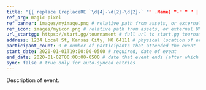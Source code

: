```yaml
---
title: "{{ replace (replaceRE `\d{4}-\d{2}-\d{2}-` "" .Name) "-" " " | title }}"
ref_org: magic-pixel
ref_banner: images/myimage.png # relative path from assets, or external URL
ref_icon: images/myicon.png # relative path from assets, or external URL
url_startgg: https://start.gg/tournament # full url to start.gg tournament listing
address: 1234 Local St, Kansas City, MO 64111 # physical location of event
participant_count: 0 # number of participants that attended the event
start_date: 2020-01-01T19:00:00-0500 # required, date of event
end_date: 2020-01-02T00:00:00-0500 # date that event ends (after which it will be moved to "Past Events" page)
sync: false # true only for auto-synced entries
---
```


Description of event.
